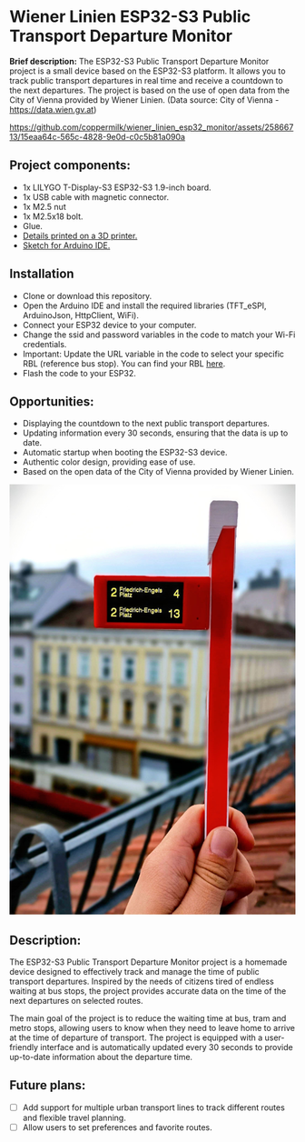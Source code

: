 # Wiener Linien ESP32-S3 Public Transport Departure Monitor

**Brief description:** The ESP32-S3 Public Transport Departure Monitor project is a small device based on the ESP32-S3 platform. It allows you to track public transport departures in real time and receive a countdown to the next departures. The project is based on the use of open data from the City of Vienna provided by Wiener Linien. (Data source: City of Vienna - https://data.wien.gv.at)

https://github.com/coppermilk/wiener_linien_esp32_monitor/assets/25866713/15eaa64c-565c-4828-9e0d-c0c5b81a090a

## Project components:
- 1x LILYGO T-Display-S3 ESP32-S3 1.9-inch board.
- 1x USB cable with magnetic connector.
- 1x M2.5 nut 
- 1x M2.5x18 bolt.
- Glue.
- [Details printed on a 3D printer.](https://www.thingiverse.com/thing:6166463)
- [Sketch for Arduino IDE.](https://github.com/coppermilk/wiener_linien_esp32_monitor/)

## Installation
- Clone or download this repository.
- Open the Arduino IDE and install the required libraries (TFT_eSPI, ArduinoJson, HttpClient, WiFi).
- Connect your ESP32 device to your computer.
- Change the ssid and password variables in the code to match your Wi-Fi credentials.
- Important: Update the URL variable in the code to select your specific RBL (reference bus stop). You can find your RBL [here](https://till.mabe.at/rbl/?line=102&station=4909).
- Flash the code to your ESP32.

## Opportunities:
- Displaying the countdown to the next public transport departures.
- Updating information every 30 seconds, ensuring that the data is up to date.
- Automatic startup when booting the ESP32-S3 device.
- Authentic color design, providing ease of use.
- Based on the open data of the City of Vienna provided by Wiener Linien.

![Wien Liner Monitor](img/monitor.jpeg)
## Description:
The ESP32-S3 Public Transport Departure Monitor project is a homemade device designed to effectively track and manage the time of public transport departures. Inspired by the needs of citizens tired of endless waiting at bus stops, the project provides accurate data on the time of the next departures on selected routes.

The main goal of the project is to reduce the waiting time at bus, tram and metro stops, allowing users to know when they need to leave home to arrive at the time of departure of transport. The project is equipped with a user-friendly interface and is automatically updated every 30 seconds to provide up-to-date information about the departure time.

## Future plans:
- [ ] Add support for multiple urban transport lines to track different routes and flexible travel planning.
- [ ] Allow users to set preferences and favorite routes.
